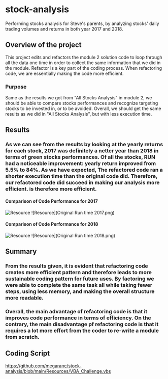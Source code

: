 # stock-analysis
Performing stocks analysis for Steve's parents, by analyzing stocks' daily trading volumes and returns in both year 2017 and 2018.

## Overview of the project
This project edits and refactors the module 2 solution code to loop through all the data one time in order to collect the same information that we did in the module. Refactor is a key part of the coding process. When refactoring code, we are essentially making the code more efficient. 

### Purpose
Same as the results we got from "All Stocks Analysis" in module 2, we should be able to compare stocks performances and recognize targeting stocks to be invested in, or to be avoided. Overall, we should get the same results as we did in "All Stocks Analysis", but with less execution time. 

## Results

### As we can see from the results by looking at the yearly returns for each stock, 2017 was definitely a netter year than 2018 in terms of green stocks performances. Of all the stocks, RUN had a noticeable improvement: yearly return improved from 5.5% to 84%. As we have expected, The refactored code ran a shorter execution time than the original code did. Therefore, our refactored code did succeed in making our analysis more efficient. is therefore more efficient.

#### Comparison of Code Performance for 2017
![Resource](VBA_Challenge_2017.png)
![Resource](Original Run time 2017.png)

#### Comparison of Code Performance for 2018
![Resource](VBA_Challenge_2018.png)
![Resource](Original Run time 2018.png)

## Summary

### From the results given, it is evident that refactoring code creates more efficient pattern and therefore leads to more sustainable coding pattern for future uses. By factoring we were able to complete the same task all while taking fewer steps, using less memory, and making the overall structure more readable.

### Overall, the main advantage of refactoring code is that it improves code performance in terms of efficiency. On the contrary, the main disadvantage pf refactoring code is that it requires a lot more effort from the coder to re-write a module from scratch. 


## Coding Script

https://github.com/megaranc/stock-analysis/blob/main/Resources/VBA_Challenge.vbs
